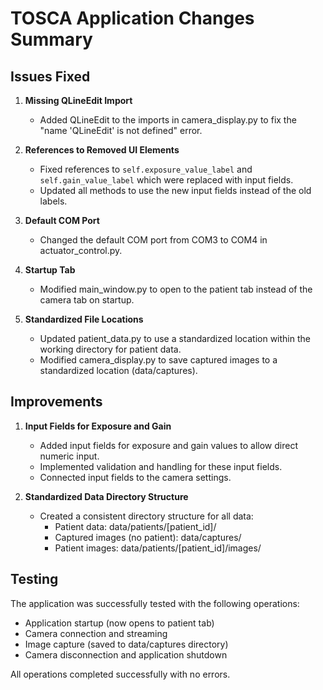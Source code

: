 # TOSCA Application Changes Summary

## Issues Fixed

1. **Missing QLineEdit Import**
   - Added QLineEdit to the imports in camera_display.py to fix the "name 'QLineEdit' is not defined" error.

2. **References to Removed UI Elements**
   - Fixed references to `self.exposure_value_label` and `self.gain_value_label` which were replaced with input fields.
   - Updated all methods to use the new input fields instead of the old labels.

3. **Default COM Port**
   - Changed the default COM port from COM3 to COM4 in actuator_control.py.

4. **Startup Tab**
   - Modified main_window.py to open to the patient tab instead of the camera tab on startup.

5. **Standardized File Locations**
   - Updated patient_data.py to use a standardized location within the working directory for patient data.
   - Modified camera_display.py to save captured images to a standardized location (data/captures).

## Improvements

1. **Input Fields for Exposure and Gain**
   - Added input fields for exposure and gain values to allow direct numeric input.
   - Implemented validation and handling for these input fields.
   - Connected input fields to the camera settings.

2. **Standardized Data Directory Structure**
   - Created a consistent directory structure for all data:
     - Patient data: data/patients/[patient_id]/
     - Captured images (no patient): data/captures/
     - Patient images: data/patients/[patient_id]/images/

## Testing

The application was successfully tested with the following operations:
- Application startup (now opens to patient tab)
- Camera connection and streaming
- Image capture (saved to data/captures directory)
- Camera disconnection and application shutdown

All operations completed successfully with no errors.
